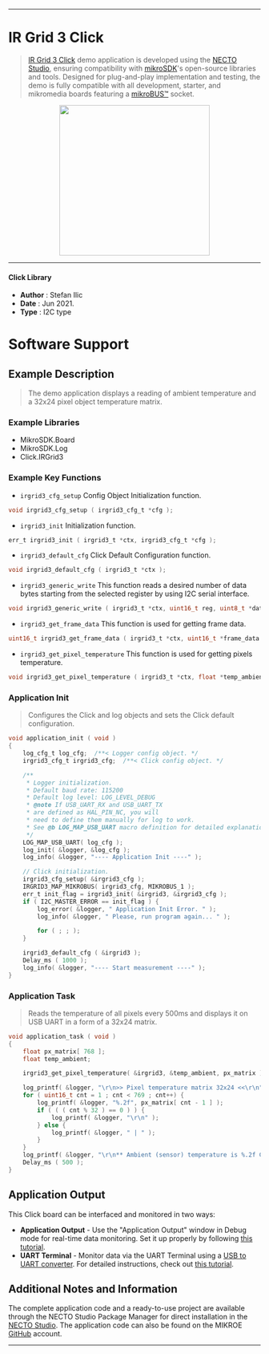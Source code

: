 
---
# IR Grid 3 Click

> [IR Grid 3 Click](https://www.mikroe.com/?pid_product=MIKROE-3217) demo application is developed using
the [NECTO Studio](https://www.mikroe.com/necto), ensuring compatibility with [mikroSDK](https://www.mikroe.com/mikrosdk)'s
open-source libraries and tools. Designed for plug-and-play implementation and testing, the demo is fully compatible with
all development, starter, and mikromedia boards featuring a [mikroBUS&trade;](https://www.mikroe.com/mikrobus) socket.

<p align="center">
  <img src="https://www.mikroe.com/?pid_product=MIKROE-3217&image=1" height=300px>
</p>

---

#### Click Library

- **Author**        : Stefan Ilic
- **Date**          : Jun 2021.
- **Type**          : I2C type

# Software Support

## Example Description

> The demo application displays a reading of ambient temperature and a 32x24 pixel object temperature matrix.

### Example Libraries

- MikroSDK.Board
- MikroSDK.Log
- Click.IRGrid3

### Example Key Functions

- `irgrid3_cfg_setup` Config Object Initialization function.
```c
void irgrid3_cfg_setup ( irgrid3_cfg_t *cfg );
```

- `irgrid3_init` Initialization function.
```c
err_t irgrid3_init ( irgrid3_t *ctx, irgrid3_cfg_t *cfg );
```

- `irgrid3_default_cfg` Click Default Configuration function.
```c
void irgrid3_default_cfg ( irgrid3_t *ctx );
```

- `irgrid3_generic_write` This function reads a desired number of data bytes starting from the selected register by using I2C serial interface.
```c
void irgrid3_generic_write ( irgrid3_t *ctx, uint16_t reg, uint8_t *data_buf, uint16_t len );
```

- `irgrid3_get_frame_data` This function is used for getting frame data.
```c
uint16_t irgrid3_get_frame_data ( irgrid3_t *ctx, uint16_t *frame_data );
```

- `irgrid3_get_pixel_temperature` This function is used for getting pixels temperature.
```c
void irgrid3_get_pixel_temperature ( irgrid3_t *ctx, float *temp_ambient, float *pixel_temp );
```

### Application Init

> Configures the Click and log objects and sets the Click default configuration.

```c
void application_init ( void ) 
{
    log_cfg_t log_cfg;  /**< Logger config object. */
    irgrid3_cfg_t irgrid3_cfg;  /**< Click config object. */

    /** 
     * Logger initialization.
     * Default baud rate: 115200
     * Default log level: LOG_LEVEL_DEBUG
     * @note If USB_UART_RX and USB_UART_TX 
     * are defined as HAL_PIN_NC, you will 
     * need to define them manually for log to work. 
     * See @b LOG_MAP_USB_UART macro definition for detailed explanation.
     */
    LOG_MAP_USB_UART( log_cfg );
    log_init( &logger, &log_cfg );
    log_info( &logger, "---- Application Init ----" );

    // Click initialization.
    irgrid3_cfg_setup( &irgrid3_cfg );
    IRGRID3_MAP_MIKROBUS( irgrid3_cfg, MIKROBUS_1 );
    err_t init_flag = irgrid3_init( &irgrid3, &irgrid3_cfg );
    if ( I2C_MASTER_ERROR == init_flag ) {
        log_error( &logger, " Application Init Error. " );
        log_info( &logger, " Please, run program again... " );

        for ( ; ; );
    }

    irgrid3_default_cfg ( &irgrid3 );
    Delay_ms ( 1000 );
    log_info( &logger, "---- Start measurement ----" );
}
```

### Application Task

> Reads the temperature of all pixels every 500ms and displays it on USB UART in a form of a 32x24 matrix.

```c
void application_task ( void ) 
{
    float px_matrix[ 768 ];
    float temp_ambient;

    irgrid3_get_pixel_temperature( &irgrid3, &temp_ambient, px_matrix );

    log_printf( &logger, "\r\n>> Pixel temperature matrix 32x24 <<\r\n" );
    for ( uint16_t cnt = 1 ; cnt < 769 ; cnt++) {
        log_printf( &logger, "%.2f", px_matrix[ cnt - 1 ] );
        if ( ( ( cnt % 32 ) == 0 ) ) {
            log_printf( &logger, "\r\n" );
        } else {
            log_printf( &logger, " | " );
        }
    }
    log_printf( &logger, "\r\n** Ambient (sensor) temperature is %.2f Celsius\r\n", temp_ambient );
    Delay_ms ( 500 );
}
```


## Application Output

This Click board can be interfaced and monitored in two ways:
- **Application Output** - Use the "Application Output" window in Debug mode for real-time data monitoring.
Set it up properly by following [this tutorial](https://www.youtube.com/watch?v=ta5yyk1Woy4).
- **UART Terminal** - Monitor data via the UART Terminal using
a [USB to UART converter](https://www.mikroe.com/click/interface/usb?interface*=uart,uart). For detailed instructions,
check out [this tutorial](https://help.mikroe.com/necto/v2/Getting%20Started/Tools/UARTTerminalTool).

## Additional Notes and Information

The complete application code and a ready-to-use project are available through the NECTO Studio Package Manager for 
direct installation in the [NECTO Studio](https://www.mikroe.com/necto). The application code can also be found on
the MIKROE [GitHub](https://github.com/MikroElektronika/mikrosdk_click_v2) account.

---
